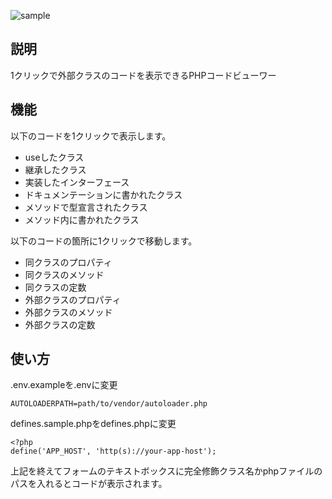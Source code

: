 ![sample](https://github.com/ryota-adr/one-click-viewer/blob/master/one-click-viewer.gif)

## 説明
1クリックで外部クラスのコードを表示できるPHPコードビューワー

## 機能
以下のコードを1クリックで表示します。

+ useしたクラス
+ 継承したクラス
+ 実装したインターフェース
+ ドキュメンテーションに書かれたクラス
+ メソッドで型宣言されたクラス
+ メソッド内に書かれたクラス

以下のコードの箇所に1クリックで移動します。

+ 同クラスのプロパティ
+ 同クラスのメソッド
+ 同クラスの定数
+ 外部クラスのプロパティ
+ 外部クラスのメソッド
+ 外部クラスの定数

## 使い方

<p>.env.exampleを.envに変更</p>

```text:.env
AUTOLOADERPATH=path/to/vendor/autoloader.php
```

defines.sample.phpをdefines.phpに変更

```
<?php
define('APP_HOST', 'http(s)://your-app-host');
```

<p>上記を終えてフォームのテキストボックスに完全修飾クラス名かphpファイルのパスを入れるとコードが表示されます。</p>